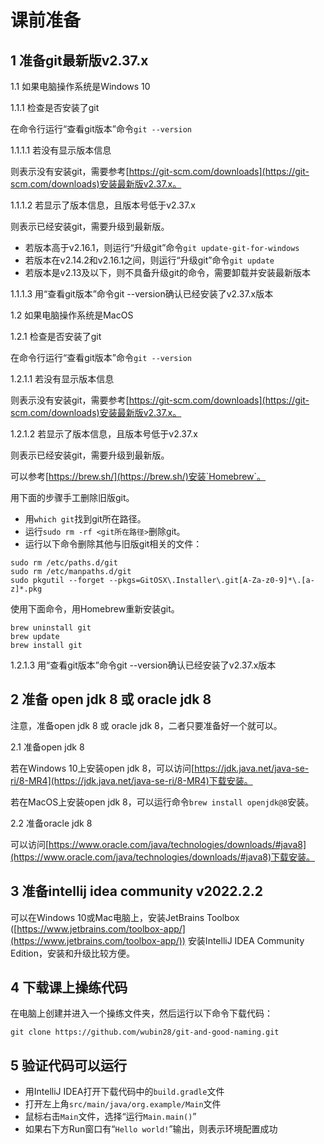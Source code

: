 # 课前准备

## 1 准备git最新版v2.37.x

1.1 如果电脑操作系统是Windows 10

1.1.1 检查是否安装了git

在命令行运行“查看git版本”命令`git --version`

1.1.1.1 若没有显示版本信息

则表示没有安装git，需要参考[https://git-scm.com/downloads](https://git-scm.com/downloads)安装最新版v2.37.x。

1.1.1.2 若显示了版本信息，且版本号低于v2.37.x

则表示已经安装git，需要升级到最新版。

- 若版本高于v2.16.1，则运行“升级git”命令`git update-git-for-windows`
- 若版本在v2.14.2和v2.16.1之间，则运行“升级git”命令`git update`
- 若版本是v2.13及以下，则不具备升级git的命令，需要卸载并安装最新版本

1.1.1.3 用“查看git版本”命令git --version确认已经安装了v2.37.x版本

1.2 如果电脑操作系统是MacOS

1.2.1 检查是否安装了git

在命令行运行“查看git版本”命令`git --version`

1.2.1.1 若没有显示版本信息

则表示没有安装git，需要参考[https://git-scm.com/downloads](https://git-scm.com/downloads)安装最新版v2.37.x。

1.2.1.2 若显示了版本信息，且版本号低于v2.37.x

则表示已经安装git，需要升级到最新版。

可以参考[https://brew.sh/](https://brew.sh/)安装`Homebrew`。

用下面的步骤手工删除旧版git。

- 用`which git`找到git所在路径。
- 运行`sudo rm -rf <git所在路径>`删除git。
- 运行以下命令删除其他与旧版git相关的文件：
```
sudo rm /etc/paths.d/git
sudo rm /etc/manpaths.d/git
sudo pkgutil --forget --pkgs=GitOSX\.Installer\.git[A-Za-z0-9]*\.[a-z]*.pkg
```

使用下面命令，用Homebrew重新安装git。

```
brew uninstall git
brew update
brew install git
```

1.2.1.3 用“查看git版本”命令git --version确认已经安装了v2.37.x版本

## 2 准备 open jdk 8 或 oracle jdk 8

注意，准备open jdk 8 或 oracle jdk 8，二者只要准备好一个就可以。

2.1 准备open jdk 8

若在Windows 10上安装open jdk 8，可以访问[https://jdk.java.net/java-se-ri/8-MR4](https://jdk.java.net/java-se-ri/8-MR4)下载安装。

若在MacOS上安装open jdk 8，可以运行命令`brew install openjdk@8`安装。

2.2 准备oracle jdk 8

可以访问[https://www.oracle.com/java/technologies/downloads/#java8](https://www.oracle.com/java/technologies/downloads/#java8)下载安装。


## 3 准备intellij idea community v2022.2.2

可以在Windows 10或Mac电脑上，安装JetBrains Toolbox ([https://www.jetbrains.com/toolbox-app/](https://www.jetbrains.com/toolbox-app/)) 安装IntelliJ IDEA Community Edition，安装和升级比较方便。

## 4 下载课上操练代码

在电脑上创建并进入一个操练文件夹，然后运行以下命令下载代码：

```
git clone https://github.com/wubin28/git-and-good-naming.git
```

## 5 验证代码可以运行

- 用IntelliJ IDEA打开下载代码中的`build.gradle`文件
- 打开左上角`src/main/java/org.example/Main`文件
- 鼠标右击`Main`文件，选择“运行`Main.main()`”
- 如果右下方Run窗口有“`Hello world!`”输出，则表示环境配置成功